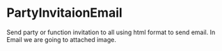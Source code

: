 # PartyInvitaionEmail
Send party or function invitation to all using html format to send email. In Email we are going to attached image.
